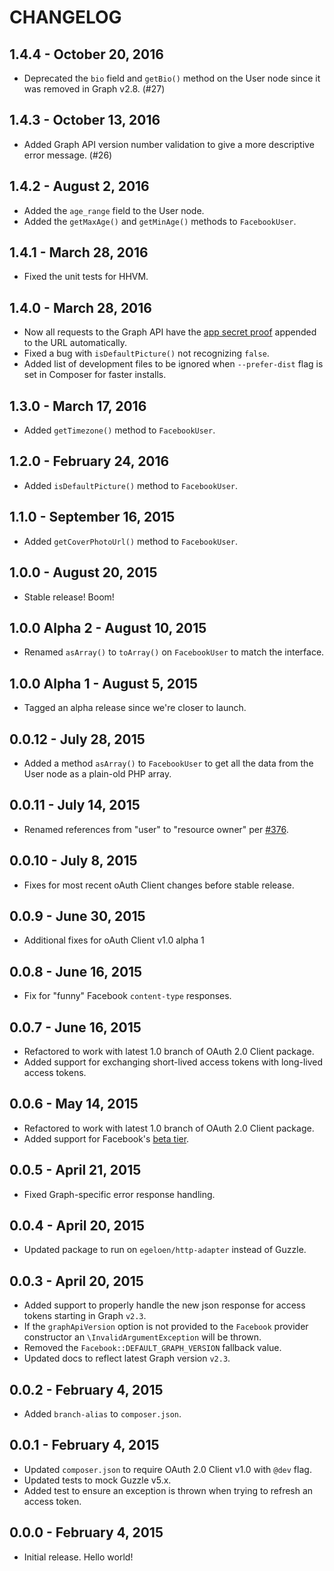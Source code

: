 # CHANGELOG

## 1.4.4 - October 20, 2016

- Deprecated the `bio` field and `getBio()` method on the User node since it was removed in Graph v2.8. (#27)

## 1.4.3 - October 13, 2016

- Added Graph API version number validation to give a more descriptive error message. (#26)

## 1.4.2 - August 2, 2016

- Added the `age_range` field to the User node.
- Added the `getMaxAge()` and `getMinAge()` methods to `FacebookUser`.

## 1.4.1 - March 28, 2016

- Fixed the unit tests for HHVM.

## 1.4.0 - March 28, 2016

- Now all requests to the Graph API have the [app secret proof](https://developers.facebook.com/docs/graph-api/securing-requests#appsecret_proof) appended to the URL automatically.
- Fixed a bug with `isDefaultPicture()` not recognizing `false`.
- Added list of development files to be ignored when `--prefer-dist` flag is set in Composer for faster installs.

## 1.3.0 - March 17, 2016

- Added `getTimezone()` method to `FacebookUser`.

## 1.2.0 - February 24, 2016

- Added `isDefaultPicture()` method to `FacebookUser`.

## 1.1.0 - September 16, 2015

- Added `getCoverPhotoUrl()` method to `FacebookUser`.

## 1.0.0 - August 20, 2015

- Stable release! Boom!

## 1.0.0 Alpha 2 - August 10, 2015

- Renamed `asArray()` to  `toArray()` on `FacebookUser` to match the interface.

## 1.0.0 Alpha 1 - August 5, 2015

- Tagged an alpha release since we're closer to launch.

## 0.0.12 - July 28, 2015

- Added a method `asArray()` to `FacebookUser` to get all the data from the User node as a plain-old PHP array.

## 0.0.11 - July 14, 2015

- Renamed references from "user" to "resource owner" per [#376](https://github.com/thephpleague/oauth2-client/pull/376).

## 0.0.10 - July 8, 2015

- Fixes for most recent oAuth Client changes before stable release.

## 0.0.9 - June 30, 2015

- Additional fixes for oAuth Client v1.0 alpha 1

## 0.0.8 - June 16, 2015

- Fix for "funny" Facebook `content-type` responses.

## 0.0.7 - June 16, 2015

- Refactored to work with latest 1.0 branch of OAuth 2.0 Client package.
- Added support for exchanging short-lived access tokens with long-lived access tokens.

## 0.0.6 - May 14, 2015

- Refactored to work with latest 1.0 branch of OAuth 2.0 Client package.
- Added support for Facebook's [beta tier](https://developers.facebook.com/docs/apps/beta-tier).

## 0.0.5 - April 21, 2015

- Fixed Graph-specific error response handling.

## 0.0.4 - April 20, 2015

- Updated package to run on `egeloen/http-adapter` instead of Guzzle.

## 0.0.3 - April 20, 2015

- Added support to properly handle the new json response for access tokens starting in Graph `v2.3`.
- If the `graphApiVersion` option is not provided to the `Facebook` provider constructor an `\InvalidArgumentException` will be thrown.
- Removed the `Facebook::DEFAULT_GRAPH_VERSION` fallback value.
- Updated docs to reflect latest Graph version `v2.3`.

## 0.0.2 - February 4, 2015

- Added `branch-alias` to `composer.json`.

## 0.0.1 - February 4, 2015

- Updated `composer.json` to require OAuth 2.0 Client v1.0 with `@dev` flag.
- Updated tests to mock Guzzle v5.x.
- Added test to ensure an exception is thrown when trying to refresh an access token.

## 0.0.0 - February 4, 2015

- Initial release. Hello world!
